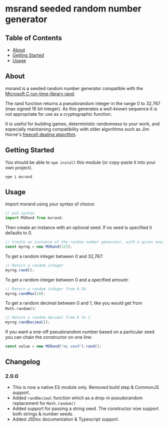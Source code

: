 # msrand seeded random number generator

## Table of Contents

- [About](#about)
- [Getting Started](#getting_started)
- [Usage](#usage)

## About <a name = "about"></a>

msrand is a seeded random number generator compatible with the [Microsoft C
run-time-library rand](https://docs.microsoft.com/en-us/cpp/c-runtime-library/reference/rand?view=vs-2019).

The rand function returns a pseudorandom integer in the range 0 to 32,767 (max signed 16 bit integer). As this generates a _well-known_ sequence it is not appropriate for use as a cryptographic function.

It is useful for building games, deterministic randomness to your work, and especially maintaining compatibility with older algorithms such as Jim
Horne's [freecell dealing algorithm](https://rosettacode.org/wiki/Deal_cards_for_FreeCell#JavaScript).

## Getting Started <a name = "getting_started"></a>

You should be able to `npm install` this module (or copy-paste it into your
own project).

```
npm i msrand
```

## Usage <a name = "usage"></a>

Import msrand using your syntax of choice:

```js
// es6 syntax
import MSRand from msrand;
```

Then create an instance with an optional seed. If no seed is specified it defaults to 0.

```js
// Create an instance of the random number generator, with a given seed.
const myrng = new MSRand(123);
```

To get a random integer between 0 and 32,767:

```js
// Return a random integer
myrng.rand();
```

To get a random integer between 0 and a specified amount:

```js
// Return a random integer from 0-10
myrng.randMax(10);
```

To get a random decimal between 0 and 1, like you would get from `Math.random()`:

```js
// Return a random decimal from 0 to 1
myrng.randDecimal();
```

If you want a one-off pseudorandom number based on a particular seed you can chain the constructor on one line:

```js
const value = new MSRand("my seed").rand();
```

## Changelog

### 2.0.0

- This is now a native ES module only. Removed build step & CommonJS support.
- Added `randDecimal` function which as a drop-in pseudorandom replacement for `Math.random()`
- Added support for passing a string seed. The constructor now support both strings & number seeds.
- Added JSDoc documentation & Typescript support.
